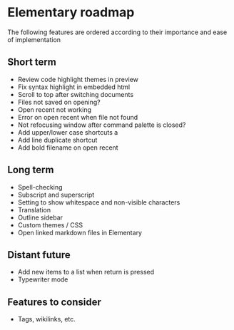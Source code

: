 # Elementary roadmap

The following features are ordered according to their importance and ease of implementation

## Short term

- Review code highlight themes in preview
- Fix syntax highlight in embedded html
- Scroll to top after switching documents
- Files not saved on opening?
- Open recent not working
- Error on open recent when file not found
- Not refocusing window after command palette is closed?
- Add upper/lower case shortcuts a
- Add line duplicate shortcut
- Add bold filename on open recent

## Long term

- Spell-checking
- Subscript and superscript
- Setting to show whitespace and non-visible characters
- Translation
- Outline sidebar
- Custom themes / CSS
- Open linked markdown files in Elementary

## Distant future

- Add new items to a list when return is pressed
- Typewriter mode

## Features to consider

- Tags, wikilinks, etc.
